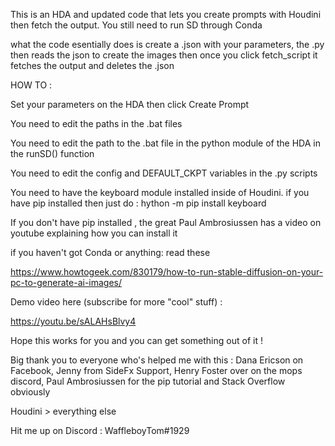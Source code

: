 This is an HDA and updated code that lets you create prompts with Houdini then fetch the output.
You still need to run SD through Conda

what the code esentially does is create a .json with your parameters, the .py then reads the json to create the images then once you click fetch_script it fetches the output and deletes the .json


HOW TO :

Set your parameters on the HDA then click Create Prompt

You need to edit the paths in the .bat files

You need to edit the path to the .bat file in the python module of the HDA in the runSD() function

You need to edit the config and DEFAULT_CKPT variables in the .py scripts

You need to have the keyboard module installed inside of Houdini. if you have pip installed then just do : hython -m pip install keyboard

If you don't have pip installed , the great Paul Ambrosiussen has a video on youtube explaining how you can install it


if you haven't got Conda or anything: read these

https://www.howtogeek.com/830179/how-to-run-stable-diffusion-on-your-pc-to-generate-ai-images/

Demo video here (subscribe for more "cool" stuff)  : 

https://youtu.be/sALAHsBlvy4


Hope this works for you and you can get something out of it !

Big thank you to everyone who's helped me with this : Dana Ericson on Facebook, Jenny from SideFx Support, Henry Foster over on the mops discord, Paul Ambrosiussen for the pip tutorial and Stack Overflow obviously

Houdini > everything else 


Hit me up on Discord : WaffleboyTom#1929
